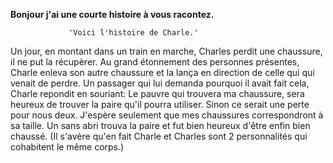 **Bonjour j'ai une courte histoire à vous racontez.**

                 'Voici l'histoire de Charle.' 


Un jour, en montant dans un train en marche, Charles perdit une chaussure, il ne put la récupèrer.
Au grand étonnement des personnes présentes, Charle enleva son autre chaussure et la lança en direction de celle qui qui venait de perdre.
Un passager qui lui demanda pourquoi il avait fait cela, Charle repondit en souriant: Le pauvre qui trouvera ma chaussure, sera heureux de trouver la paire qu'il pourra utiliser.
Sinon ce serait une perte pour nous deux. J'espère seulement que mes chaussures correspondront à sa taille.
Un sans abri trouva la paire et fut bien heureux d'être enfin bien chaussé.
(Il s'avère qu'en fait Charle et Charles sont 2 personnalités qui cohabitent le même corps.)
